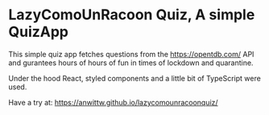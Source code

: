 # LazyComoUnRacoon Quiz, A simple QuizApp

This simple quiz app fetches questions from the https://opentdb.com/ API and gurantees hours of hours of fun in times of lockdown and quarantine.

Under the hood React, styled components and a little bit of TypeScript were used.

Have a try at: https://anwittw.github.io/lazycomounracoonquiz/
